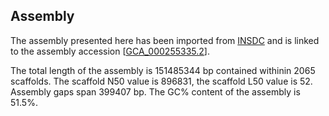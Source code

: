 **Assembly**
--------

The assembly presented here has been imported from [INSDC](http://www.insdc.org) and is linked to the assembly accession [[GCA\_000255335.2](http://www.ebi.ac.uk/ena/data/view/GCA_000255335.2)].

The total length of the assembly is 151485344 bp contained withinin 2065 scaffolds.
The scaffold N50 value is 896831, the scaffold L50 value is 52.
Assembly gaps span 399407 bp. The GC% content of the assembly is 51.5%.
